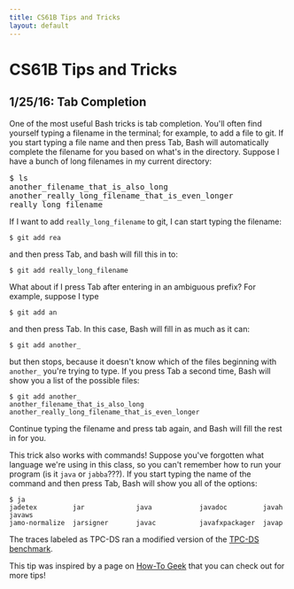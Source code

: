 ```yaml
---
title: CS61B Tips and Tricks
layout: default
---
```

# CS61B Tips and Tricks

## 1/25/16: Tab Completion

One of the most useful Bash tricks is tab completion.  You'll often find yourself typing a filename in the terminal; for example, to add a file to git.  If you start typing a file name and then press Tab, Bash will automatically complete the filename for you based on what's in the directory.  Suppose I have a bunch of long filenames in my current directory:

<pre>
$ ls
another_filename_that_is_also_long         
another_really_long_filename_that_is_even_longer
really_long_filename
</pre>

If I want to add `really_long_filename` to git, I can start typing the filename:

```
$ git add rea
```

and then press Tab, and bash will fill this in to:
```
$ git add really_long_filename
```

What about if I press Tab after entering in an ambiguous prefix? For example, suppose I type
```
$ git add an
```
and then press Tab.  In this case, Bash will fill in as much as it can:
```
$ git add another_
```
but then stops, because it doesn't know which of the files beginning with `another_` you're trying to type.  If you press Tab a second time, Bash will show you a list of the possible files:
```
$ git add another_
another_filename_that_is_also_long
another_really_long_filename_that_is_even_longer
```
Continue typing the filename and press tab again, and Bash will fill the rest in for you.

This trick also works with commands! Suppose you've forgotten what language we're using in this class, so you can't remember how to run your program (is it `java` or `jabba`???).  If you start typing the name of the command and then press Tab, Bash will show you all of the options:
```
$ ja
jadetex         jar             java            javadoc         javah           javaws          
jamo-normalize  jarsigner       javac           javafxpackager  javap 
```
The traces labeled as TPC-DS ran a modified version of the [TPC-DS benchmark](http://www.tpc.org/tpcds/).

This tip was inspired by a page on [How-To Geek](http://www.howtogeek.com/110150/become-a-linux-terminal-power-user-with-these-8-tricks/) that you can check out for more tips!


